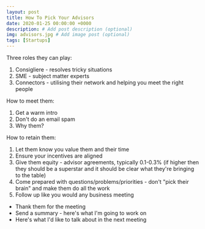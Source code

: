 ```yaml
---
layout: post
title: How To Pick Your Advisors
date: 2020-01-25 00:00:00 +0000
description: # Add post description (optional)
img: advisors.jpg # Add image post (optional)
tags: [Startups]
---
```


Three roles they can play:
1. Consigliere - resolves tricky situations
2. SME - subject matter experts
3. Connectors - utilising their network and helping you meet the right people

How to meet them:
1. Get a warm intro
2. Don't do an email spam
3. Why them?

How to retain them:
1. Let them know you value them and their time
2. Ensure your incentives are aligned
3. Give them equity - advisor agreements, typically 0.1-0.3% (if higher then they should be a superstar and it should be clear what they're bringing to the table)
4. Come prepared with questions/problems/priorities - don't "pick their brain" and make them do all the work
5. Follow up like you would any business meeting
  - Thank them for the meeting
  - Send a summary - here's what I'm going to work on
  - Here's what I'd like to talk about in the next meeting
